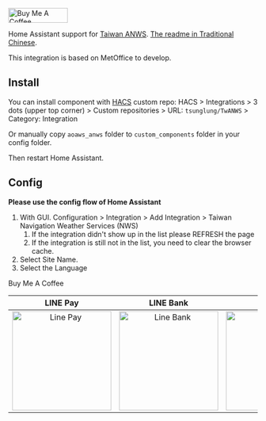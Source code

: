 <a href="https://www.buymeacoffee.com/tsunglung" target="_blank"><img src="https://cdn.buymeacoffee.com/buttons/default-orange.png" alt="Buy Me A Coffee" height="30" width="120"></a>

Home Assistant support for [Taiwan ANWS](https://aoaws.anws.gov.tw/AWS/index.php). [The readme in Traditional Chinese](https://github.com/tsunglung/TwANWS/blob/master/README_zh-tw.md).


This integration is based on MetOffice to develop.

## Install

You can install component with [HACS](https://hacs.xyz/) custom repo: HACS > Integrations > 3 dots (upper top corner) > Custom repositories > URL: `tsunglung/TwANWS` > Category: Integration

Or manually copy `aoaws_anws` folder to `custom_components` folder in your config folder.

Then restart Home Assistant.

## Config

**Please use the config flow of Home Assistant**


1. With GUI. Configuration > Integration > Add Integration > Taiwan Navigation Weather Services (NWS)
   1. If the integration didn't show up in the list please REFRESH the page
   2. If the integration is still not in the list, you need to clear the browser cache.
2. Select Site Name.
3. Select the Language

Buy Me A Coffee

|  LINE Pay | LINE Bank | JKao Pay |
| :------------: | :------------: | :------------: |
| <img src="https://github.com/tsunglung/TwANWS/blob/master/linepay.jpg" alt="Line Pay" height="200" width="200">  | <img src="https://github.com/tsunglung/TwANWS/blob/master/linebank.jpg" alt="Line Bank" height="200" width="200">  | <img src="https://github.com/tsunglung/TwANWS/blob/master/jkopay.jpg" alt="JKo Pay" height="200" width="200">  |
